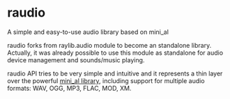 # raudio
A simple and easy-to-use audio library based on mini_al

raudio forks from raylib.audio module to become an standalone library. Actually, it was already possible to use this module as standalone for audio device management and sounds/music playing.

raudio API tries to be very simple and intuitive and it represents a thin layer over the powerful [mini_al library](https://github.com/dr-soft/mini_al), including support for multiple audio formats: WAV, OGG, MP3, FLAC, MOD, XM.
